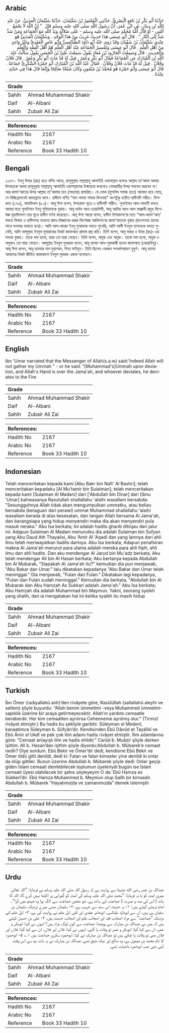 ## Arabic


<div dir="rtl" lang="ar" style={{fontSize:'larger',backgroundColor:'#f8f9fa',padding:20}}>
حَدَّثَنَا أَبُو بَكْرِ بْنُ نَافِعٍ الْبَصْرِيُّ، حَدَّثَنِي الْمُعْتَمِرُ بْنُ سُلَيْمَانَ، حَدَّثَنَا سُلَيْمَانُ الْمَدَنِيُّ، عَنْ عَبْدِ اللَّهِ بْنِ دِينَارٍ، عَنِ ابْنِ عُمَرَ، أَنَّ رَسُولَ اللَّهِ صلى الله عليه وسلم قَالَ ‏ "‏ إِنَّ اللَّهَ لاَ يَجْمَعُ أُمَّتِي - أَوْ قَالَ أُمَّةَ مُحَمَّدٍ صلى الله عليه وسلم - عَلَى ضَلاَلَةٍ وَيَدُ اللَّهِ مَعَ الْجَمَاعَةِ وَمَنْ شَذَّ شَذَّ إِلَى النَّارِ ‏"‏ ‏.‏ قَالَ أَبُو عِيسَى هَذَا حَدِيثٌ غَرِيبٌ مِنْ هَذَا الْوَجْهِ ‏.‏ وَسُلَيْمَانُ الْمَدَنِيُّ هُوَ عِنْدِي سُلَيْمَانُ بْنُ سُفْيَانَ وَقَدْ رَوَى عَنْهُ أَبُو دَاوُدَ الطَّيَالِسِيُّ وَأَبُو عَامِرٍ الْعَقَدِيُّ وَغَيْرُ وَاحِدٍ مِنْ أَهْلِ الْعِلْمِ ‏.‏ قَالَ أَبُو عِيسَى وَتَفْسِيرُ الْجَمَاعَةِ عِنْدَ أَهْلِ الْعِلْمِ هُمْ أَهْلُ الْفِقْهِ وَالْعِلْمِ وَالْحَدِيثِ ‏.‏ قَالَ وَسَمِعْتُ الْجَارُودَ بْنَ مُعَاذٍ يَقُولُ سَمِعْتُ عَلِيَّ بْنَ الْحَسَنِ يَقُولُ سَأَلْتُ عَبْدَ اللَّهِ بْنَ الْمُبَارَكِ مَنِ الْجَمَاعَةُ فَقَالَ أَبُو بَكْرٍ وَعُمَرُ ‏.‏ قِيلَ لَهُ قَدْ مَاتَ أَبُو بَكْرٍ وَعُمَرُ ‏.‏ قَالَ فُلاَنٌ وَفُلاَنٌ ‏.‏ قِيلَ لَهُ قَدْ مَاتَ فُلاَنٌ وَفُلاَنٌ ‏.‏ فَقَالَ عَبْدُ اللَّهِ بْنُ الْمُبَارَكِ أَبُو حَمْزَةَ السُّكَّرِيُّ جَمَاعَةٌ ‏.‏ قَالَ أَبُو عِيسَى وَأَبُو حَمْزَةَ هُوَ مُحَمَّدُ بْنُ مَيْمُونٍ وَكَانَ شَيْخًا صَالِحًا وَإِنَّمَا قَالَ هَذَا فِي حَيَاتِهِ عِنْدَنَا ‏.‏
</div>
<div style={{backgroundColor:'#f8f9fa',padding:20, marginBottom: 10}}><table> <thead> <tr> <th>Grade</th> <th></th> </tr> </thead> <tbody> <tr><td>Sahih</td><td>Ahmad Muhammad Shakir</td></tr><tr><td>Daif</td><td>Al-Albani</td></tr><tr><td>Sahih</td><td>Zubair Ali Zai</td></tr></tbody></table><table> <thead> <tr> <th>References:</th> <th></th> </tr> </thead> <tbody><tr><td>Hadith No</td><td>2167</td></tr><tr><td>Arabic No</td><td>2167</td></tr><tr><td>Reference</td><td>Book 33 Hadith 10</td></tr></tbody></table></div>

## Bengali


<div dir="ltr" lang="bn" style={{fontSize:'larger',backgroundColor:'#f8f9fa',padding:20}}>
২১৬৭। ইবনু উমার (রাঃ) হতে বর্ণিত আছে, রাসূলুল্লাহ সাল্লাল্লাহু আলাইহি ওয়াসাল্লাম বলেনঃ আল্লাহ তা'আলা আমার উম্মাতকে অথবা রাসূলুল্লাহ সাল্লাল্লাহু আলাইহি ওয়াসাল্লামের উন্মাতকে কখনোও গোমরাহীর উপর সমবেত করবেন না। আর জামা'আতের উপর আল্লাহ তা'আলার হাত (সাহায্য) প্রসারিত। যে লোক (মুসলিম সমাজ হতে) আলাদা হয়ে গেছে, সে বিচ্ছিন্নভাবেই জাহান্নামে যাবে। হাদীসে বর্ণিত “মান শাযযা শাযযা ফিননার” অংশটুকু ব্যতীত হাদীসটি সহীহ। মিশকাত (১৭৩), আযযিলাল (৮০)। আবূ ঈসা বলেন, উপরোক্ত সূত্রে এ হাদীসটি গারীব। সুলাইমান আল-মাদানী বলতে আমার মতে সুলাইমান ইবনু সুফিয়ানকে বুঝায়। আবূ দাউদ আত-তায়ালিসী, আবূ আমির আল-আল আক্কাদী প্রমুখ বিশেষজ্ঞ মুহাদ্দিসগণ তার সূত্রে হাদীস বর্ণনা করেছেন। আবূ ঈসা আরো বলেন, হাদীস বিশারদগণের মতে “আল-জামা'আত’ বলতে ফিকহ ও হাদীসসহ অন্যান্য জ্ঞান-বিজ্ঞানের ধারক বিশেষজ্ঞ আলিমগণের জামা'আতকে বুঝায় (জনগণকে তাদের সাথে সংঘবদ্ধ থাকতে হবে)। আমি আল-জারূদ ইবনু মুআযকে বলতে শুনেছি, আমি আলী ইবনুল হাসানকে বলতে শুনেছি, আমি আব্দুল্লাহ ইবনুল মুবারাকের নিকট জামাআত প্রসঙ্গে প্রশ্ন করি। তিনি বলেন, আবূ বাকর ও উমর (রাঃ)-এর দলকে বুঝায়। তাকে বলা হলো, তারা তো মারা গেছেন। তিনি বলেন, অমুক এবং অমুক। তাকে বলা হলো, অমুক ও অমুকও তো মারা গেছেন। আব্দুল্লাহ ইবনুল মুবারাক বলেন, আবূ হামযা আস-সুককারী হলেন জামাআত (কেন্দ্রবিন্দু)। আবূ ঈসা বলেন, আবূ হামযার নাম মুহাম্মাদ, পিতা মাইমূন। তিনি ছিলেন একজন সৎকর্মপরায়ণ বুযুর্গ। আবূ হামযা আমাদের নিকট জীবিত থাকাকালে ইবনুল মুবারক একথা বলেছেন।
</div>
<div style={{backgroundColor:'#f8f9fa',padding:20, marginBottom: 10}}><table> <thead> <tr> <th>Grade</th> <th></th> </tr> </thead> <tbody> <tr><td>Sahih</td><td>Ahmad Muhammad Shakir</td></tr><tr><td>Daif</td><td>Al-Albani</td></tr><tr><td>Sahih</td><td>Zubair Ali Zai</td></tr></tbody></table><table> <thead> <tr> <th>References:</th> <th></th> </tr> </thead> <tbody><tr><td>Hadith No</td><td>2167</td></tr><tr><td>Arabic No</td><td>2167</td></tr><tr><td>Reference</td><td>Book 33 Hadith 10</td></tr></tbody></table></div>

## English


<div dir="ltr" lang="en" style={{fontSize:'larger',backgroundColor:'#f8f9fa',padding:20}}>
Ibn 'Umar narrated that the Messenger of Allah(s.a.w) said:'Indeed Allah will not gather my Ummah " - or he said: "[Muhammad's]Ummah upon deviation, and Allah's Hand is over the Jama'ah, and whoever deviates, he deviates to the Fire
</div>
<div style={{backgroundColor:'#f8f9fa',padding:20, marginBottom: 10}}><table> <thead> <tr> <th>Grade</th> <th></th> </tr> </thead> <tbody> <tr><td>Sahih</td><td>Ahmad Muhammad Shakir</td></tr><tr><td>Daif</td><td>Al-Albani</td></tr><tr><td>Sahih</td><td>Zubair Ali Zai</td></tr></tbody></table><table> <thead> <tr> <th>References:</th> <th></th> </tr> </thead> <tbody><tr><td>Hadith No</td><td>2167</td></tr><tr><td>Arabic No</td><td>2167</td></tr><tr><td>Reference</td><td>Book 33 Hadith 10</td></tr></tbody></table></div>

## Indonesian


<div dir="ltr" lang="id" style={{fontSize:'larger',backgroundColor:'#f8f9fa',padding:20}}>
Telah menceritakan kepada kami [Abu Bakr bin Nafi' Al Bashri]; telah menceritakan kepadaku [Al Mu'tamir bin Sulaiman]; telah menceritakan kepada kami [Sulaiman Al Madani] dari ['Abdullah bin Dinar] dari [Ibnu 'Umar] bahwasanya Rasulullah shallallahu 'alaihi wasallam bersabda: "Sesungguhnya Allah tidak akan mengumpulkan ummatku, atau beliau bersabda (keraguan dari perawi) ummat Muhammad shallallahu 'alaihi wasallam berada di atas kesesatan, dan tangan Allah bersama Al Jama'ah, dan barangsiapa yang hidup menyendiri maka dia akan menyendiri pula masuk neraka." Abu Isa berkata; Ini adalah hadits gharib ditinjau dari jalur ini. Adapun Sulaiman Al Madani menurutku dia adalah Sulaiman bin Sufyan yang Abu Daud Ath Thayalisi, Abu 'Amir Al 'Aqadi dan yang lainnya dari ahli ilmu telah meriwayatkan hadits darinya. Abu Isa berkata; Adapun penafsiran makna Al Jama'ah menurut para ulama adalah mereka para ahli fiqih, ahli ilmu dan ahli hadits. Dan aku mendengar Al Jarud bin Mu'adz berkata; Aku telah mendengar Ali bin Al Hasan berkata; Aku bertanya kepada Abdullah bin Al Mubarak, "Siapakah Al Jama'ah itu?" kemudian dia pun menjawab, "Abu Bakar dan Umar." lalu dikatakan kepadanya "Abu Bakar dan Umar telah meninggal." Dia menjawab, "Fulan dan Fulan." Dikatakan lagi kepadanya, "Fulan dan Fulan sudah meninggal." Kemudian dia berkata, "Abdullah bin Al Mubarak dan Abu Hamzah As Sukkari adalah Jama'ah." Abu Isa berkata; Abu Hamzah dia adalah Muhammad bin Maymun. Yakni, seorang syeikh yang shalih, dan ia mengatakan hal ini ketika syaikh itu masih hidup
</div>
<div style={{backgroundColor:'#f8f9fa',padding:20, marginBottom: 10}}><table> <thead> <tr> <th>Grade</th> <th></th> </tr> </thead> <tbody> <tr><td>Sahih</td><td>Ahmad Muhammad Shakir</td></tr><tr><td>Daif</td><td>Al-Albani</td></tr><tr><td>Sahih</td><td>Zubair Ali Zai</td></tr></tbody></table><table> <thead> <tr> <th>References:</th> <th></th> </tr> </thead> <tbody><tr><td>Hadith No</td><td>2167</td></tr><tr><td>Arabic No</td><td>2167</td></tr><tr><td>Reference</td><td>Book 33 Hadith 10</td></tr></tbody></table></div>

## Turkish


<div dir="ltr" lang="tr" style={{fontSize:'larger',backgroundColor:'#f8f9fa',padding:20}}>
İbn Ömer (radıyallahü anh)’den rivâyete göre, Rasûlüllah (sallallahü aleyhi ve sellem) şöyle buyurdu: “Allah benim ümmetimi -veya Muhammed ümmetini- sapıklık üzerine bir araya getirmeyecektir. Allah’ın yardımı cemaatle beraberdir. Her kim cemaatten ayrılırsa Cehenneme ayrılmış olur.” (Tirmizî rivâyet etmiştir.) Bu hadis bu şekliyle garibtir. Süleyman el Medenî, kanaatimce Süleyman b. Sûfyân’dır. Kendisinden Ebû Dâvûd et Tayâlîsî ve Ebû Âmir el Ukdî ve pek çok ilim adamı hadis rivâyet etmiştir. İlim adamlarına göre: “Cemaat anlayışlı ilim ve hadis ehlidir.” Carûd b. Muâzir şöyle derken işittim: Ali b. Hasan’dan işittim şöyle diyordu:Abdullah b. Mübarek’e cemaat nedir? Diye sordum. Ebû Bekir ve Ömer’dir dedi, kendisine Ebû Bekir ve Ömer öldü gitti denildi, dedi ki: Falan ve falan kimseler yine denildi ki onlar da ölüp gittiler. Bunun üzerine Abdullah b. Mübarek şöyle dedi: Onlar geçip giden İslam cemaati denilebilecek toplumun üyeleriydi bugün ise İslam cemaati üyesi olabilecek bir şahıs söyleyeyim O da: Ebû Hamza es Sükkerî’dir. Ebû Hamza Muhammed b. Meymun olup Salih bir kimsedir. Abdullah b. Mübarek “Hayatımızda ve zamanımızda” demek istemiştir
</div>
<div style={{backgroundColor:'#f8f9fa',padding:20, marginBottom: 10}}><table> <thead> <tr> <th>Grade</th> <th></th> </tr> </thead> <tbody> <tr><td>Sahih</td><td>Ahmad Muhammad Shakir</td></tr><tr><td>Daif</td><td>Al-Albani</td></tr><tr><td>Sahih</td><td>Zubair Ali Zai</td></tr></tbody></table><table> <thead> <tr> <th>References:</th> <th></th> </tr> </thead> <tbody><tr><td>Hadith No</td><td>2167</td></tr><tr><td>Arabic No</td><td>2167</td></tr><tr><td>Reference</td><td>Book 33 Hadith 10</td></tr></tbody></table></div>

## Urdu


<div dir="rtl" lang="ur" style={{fontSize:'larger',backgroundColor:'#f8f9fa',padding:20}}>
عبداللہ بن عمر رضی الله عنہما سے روایت ہے کہ رسول اللہ صلی اللہ علیہ وسلم نے فرمایا: ”اللہ تعالیٰ میری امت کو یا یہ فرمایا: ”محمد صلی اللہ علیہ وسلم کی امت کو گمراہی پر اکٹھا نہیں کرے گا، اللہ کا ہاتھ ( اس کی مدد و نصرت ) جماعت کے ساتھ ہے، جو شخص جماعت سے الگ ہوا وہ جہنم میں گرا“۔ امام ترمذی کہتے ہیں: ۱- یہ حدیث اس سند سے غریب ہے، ۲- سلیمان مدنی میرے نزدیک سلیمان بن سفیان ہی ہیں، ان سے ابوداؤد طیالسی، ابوعامر عقدی اور کئی اہل علم نے روایت کی ہے، ۳- اہل علم کے نزدیک ”جماعت“ سے مراد اصحاب فقہ اور اصحاب علم اور اصحاب حدیث ہیں، ۴- علی بن حسین کہتے ہیں کہ میں نے عبداللہ بن مبارک سے پوچھا: جماعت سے کون لوگ مراد ہیں؟ انہوں نے کہا: ابوبکر و عمر، ان سے کہا گیا: ابوبکر و عمر تو وفات پا گئے، انہوں نے کہا: فلاں اور فلاں، ان سے کہا گیا: فلاں اور فلاں بھی تو وفات پا چکے ہیں تو عبداللہ بن مبارک نے کہا: ابوحمزہ سکری جماعت ہیں ۱؎، ۵- ابوحمزہ کا نام محمد بن میمون ہے، وہ صالح اور نیک شیخ تھے، عبداللہ بن مبارک نے یہ بات ہم سے اس وقت کہی تھی جب ابوحمزہ باحیات تھے۔
</div>
<div style={{backgroundColor:'#f8f9fa',padding:20, marginBottom: 10}}><table> <thead> <tr> <th>Grade</th> <th></th> </tr> </thead> <tbody> <tr><td>Sahih</td><td>Ahmad Muhammad Shakir</td></tr><tr><td>Daif</td><td>Al-Albani</td></tr><tr><td>Sahih</td><td>Zubair Ali Zai</td></tr></tbody></table><table> <thead> <tr> <th>References:</th> <th></th> </tr> </thead> <tbody><tr><td>Hadith No</td><td>2167</td></tr><tr><td>Arabic No</td><td>2167</td></tr><tr><td>Reference</td><td>Book 33 Hadith 10</td></tr></tbody></table></div>